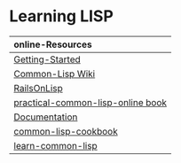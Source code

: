 # Learning LISP


|                                      online-Resources                                     |
|:------------------------------------------------------------------------------------------|
| [Getting-Started](https://common-lisp.net/downloads)                                      |
| [Common-Lisp Wiki](https://cliki.net/)                                                    |
| [RailsOnLisp](https://github.com/RailsOnLisp)                                             |
| [practical-common-lisp-online book](https://gigamonkeys.com/book/)                        | 
| [Documentation](https://common-lisp.net/documentation)                                    |
| [common-lisp-cookbook](https://lispcookbook.github.io/cl-cookbook/getting-started.html)   |
| [learn-common-lisp]([https://cliki.net/](https://lisp-lang.org/learn/))                   |
